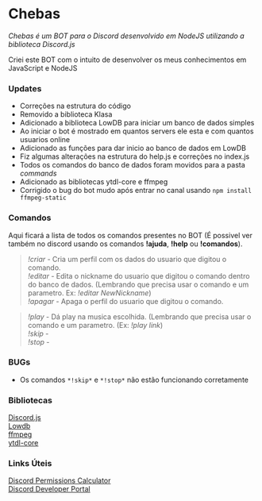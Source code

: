 # Chebas

_Chebas é um BOT para o Discord desenvolvido em NodeJS utilizando a biblioteca Discord.js_

Criei este BOT com o intuito de desenvolver os meus conhecimentos em JavaScript e NodeJS

### Updates

- Correções na estrutura do código
- Removido a biblioteca Klasa
- Adicionado a biblioteca LowDB para iniciar um banco de dados simples
- Ao iniciar o bot é mostrado em quantos servers ele esta e com quantos usuarios online
- Adicionado as funções para dar inicio ao banco de dados em LowDB
- Fiz algumas alterações na estrutura do help.js e correções no index.js
- Todos os comandos do banco de dados foram movidos para a pasta *commands*
- Adicionado as bibliotecas ytdl-core e ffmpeg
- Corrigido o bug do bot mudo após entrar no canal usando `npm install ffmpeg-static`

### Comandos

Aqui ficará a lista de todos os comandos presentes no BOT (É possivel ver também no discord usando os comandos **!ajuda**, **!help** ou **!comandos**).  

>*!criar* - Cria um perfil com os dados do usuario que digitou o comando.  
>*!editar* - Edita o nickname do usuario que digitou o comando dentro do banco de dados. (Lembrando que precisa usar o comando e um parametro. Ex: *!editar NewNickname*)  
>*!apagar* - Apaga o perfil do usuario que digitou o comando.  

>*!play* - Dá play na musica escolhida. (Lembrando que precisa usar o comando e um parametro. (Ex: *!play link*)  
>*!skip* -  
>*!stop* -  

### BUGs

- Os comandos `*!skip*` e `*!stop*` não estão funcionando corretamente 

### Bibliotecas

[Discord.js](https://www.npmjs.com/package/discord.js)  
[Lowdb](https://www.npmjs.com/package/lowdb)  
[ffmpeg](https://www.npmjs.com/package/ffmpeg)  
[ytdl-core](https://www.npmjs.com/package/ytdl-core)  

### Links Úteis

[Discord Permissions Calculator](https://discordapi.com/permissions.html)  
[Discord Developer Portal](https://discord.com/developers/applications)  